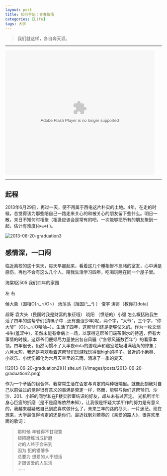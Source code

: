 ```yaml
---
layout: post
title: 知行手记：青春散场
categories: [Life]
tags: 大学
---
```


>我们就这样，各自奔天涯。

---
<object width="526" height="374">
<param name="movie" value="http://player.youku.com/player.php/sid/XNTc3NzQ0NTQw/v.swf"></param>
<param name="allowFullScreen" value="true" />
<param name="allowScriptAccess" value="always"/>
<param name="wmode" value="transparent"></param>
<param name="bgColor" value="#ffffff"></param>
<embed src="http://player.youku.com/player.php/sid/XNTc3NzQ0NTQw/v.swf" allowFullScreen="true" quality="high" width="480" height="400" align="middle" allowScriptAccess="always" type="application/x-shockwave-flash"></embed>
</object>

---

## 起程

2013年6月29日，再过一天，便不再属于西电这片朴实的土地。4年，在走的时候，总觉得该为那些陪自己一路走来关心的和被关心的朋友留下些什么。明日一散，来日不知何时相聚（相逢应该会是常有的吧，一次能够把所有的朋友聚到一起，估计有难度(~~~~(>_<)~~~~ )。

![2013-06-20-graduation3](http://yuanyong.org/blog/public/images/posts/2013-06-20-graduation3.png)

## 感情深，一口闷
临近离校的这十来天，每天早晨起来，看着这几个睡相惨不忍睹的室友，心中满是感伤，再也不会有这么几个人，陪我生活学习四年，吃喝玩睡在同一个屋子里。



海棠I区505 我们四年的家园

左                                                                                                 右

候大象（国相O(∩_∩)O~）     汤荡荡（旭国(*^__^*) ）                    俊宇      涛哥（教你打dota）

超哥                                     袁大头（民国时我是财富的象征哦）     晓阳      （愤怒的）小强
怎么概括陪我生活了四年的这帮爷们(清嗓子中...还有羞涩少年)呢，两个字，“大爷”，三个字，“你大爷”（O(∩_∩)O哈哈~）。生活了四年，这帮爷们还是挺够仗义的。作为一枚文弱书生(羞涩中)，虽然未能有幸病上一场，以享得这帮爷们端茶倒水的待遇，但有大事情的时候，这帮爷们便倾尽力量使出各自风骚（“各领风骚数百年”）的看家本领。四年很长，仍然习惯不了大半夜dota的游戏声和寝室垃圾堆满墙角的惨象；六月太短，我还是喜欢看着这帮爷们玩游戏玩得很high的样子。曾近的小磨檫、小欢乐、小忧伤都化为六月天空里的云雨，清凉了一季的夏天。

![2013-06-20-graduation2]({{ site.url }}/images/posts/2013-06-20-graduation2.png)

作为一个矛盾的组合体，我常常生活在否定与肯定的两种极端里。就像此刻我对自己以前做过的觉得很有意义的事满是否定一样，然而，能够与你们这帮爷们、沙沙、201、小班的同学和在F楼实验室结识的好友，却从未有过否定。
光机所半年身心巨疲的折磨（是不是磨练依然未知），让我很是怀疑大学所作的努力是有意义的，我越来越疑惑自己到底喜欢做什么了，未来三年的路的尽头，一片迷茫。现在想来，大学最值得肯定的还是你们。最近找到刘若英的《亲爱的路人》，很喜欢里面的歌词：

>那时候 年轻得不甘寂寞  
错把磨练当成折磨  
对的人终于会来到  
因为 犯的错够多  
总要为 想爱的人不想活  
才跟该爱的人生活  
......
